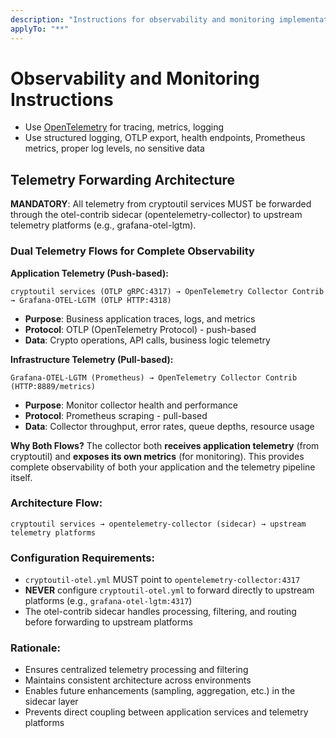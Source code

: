 ```yaml
---
description: "Instructions for observability and monitoring implementation"
applyTo: "**"
---
```

# Observability and Monitoring Instructions

- Use [OpenTelemetry](https://opentelemetry.io/) for tracing, metrics, logging
- Use structured logging, OTLP export, health endpoints, Prometheus metrics, proper log levels, no sensitive data

## Telemetry Forwarding Architecture

**MANDATORY**: All telemetry from cryptoutil services MUST be forwarded through the otel-contrib sidecar (opentelemetry-collector) to upstream telemetry platforms (e.g., grafana-otel-lgtm).

### Dual Telemetry Flows for Complete Observability

**Application Telemetry (Push-based):**
```
cryptoutil services (OTLP gRPC:4317) → OpenTelemetry Collector Contrib → Grafana-OTEL-LGTM (OTLP HTTP:4318)
```
- **Purpose**: Business application traces, logs, and metrics
- **Protocol**: OTLP (OpenTelemetry Protocol) - push-based
- **Data**: Crypto operations, API calls, business logic telemetry

**Infrastructure Telemetry (Pull-based):**
```
Grafana-OTEL-LGTM (Prometheus) → OpenTelemetry Collector Contrib (HTTP:8889/metrics)
```
- **Purpose**: Monitor collector health and performance
- **Protocol**: Prometheus scraping - pull-based
- **Data**: Collector throughput, error rates, queue depths, resource usage

**Why Both Flows?** The collector both **receives application telemetry** (from cryptoutil) and **exposes its own metrics** (for monitoring). This provides complete observability of both your application and the telemetry pipeline itself.

### Architecture Flow:
```
cryptoutil services → opentelemetry-collector (sidecar) → upstream telemetry platforms
```

### Configuration Requirements:
- `cryptoutil-otel.yml` MUST point to `opentelemetry-collector:4317`
- **NEVER** configure `cryptoutil-otel.yml` to forward directly to upstream platforms (e.g., `grafana-otel-lgtm:4317`)
- The otel-contrib sidecar handles processing, filtering, and routing before forwarding to upstream platforms

### Rationale:
- Ensures centralized telemetry processing and filtering
- Maintains consistent architecture across environments
- Enables future enhancements (sampling, aggregation, etc.) in the sidecar layer
- Prevents direct coupling between application services and telemetry platforms
